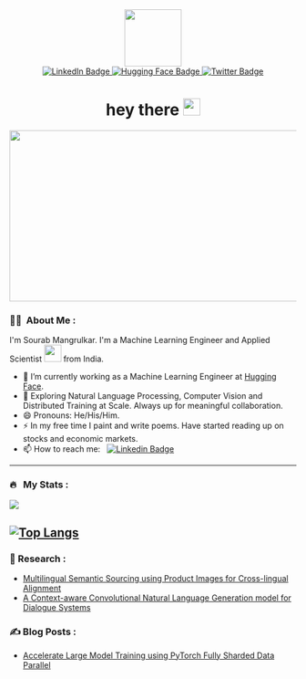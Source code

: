 <div id="header" align="center">
  <img src="https://media.giphy.com/media/CVtNe84hhYF9u/giphy.gif" width="100"/>
  <div id="badges">
    <a href="https://www.linkedin.com/in/sourab-m/">
      <img src="https://img.shields.io/badge/LinkedIn-blue?style=for-the-badge&logo=linkedin&logoColor=white" alt="LinkedIn Badge"/>
    </a>
    <a href="https://huggingface.co/smangrul">
      <img src="https://img.shields.io/badge/Hugging Face-yellow?style=for-the-badge&logo=huggingface&logoColor=white" alt="Hugging Face Badge"/>
    </a>
    <a href="https://twitter.com/sourab_m">
      <img src="https://img.shields.io/badge/Twitter-blue?style=for-the-badge&logo=twitter&logoColor=white" alt="Twitter Badge"/>
    </a>
  </div>
  <img src="https://komarev.com/ghpvc/?username=pacman100&style=flat-square&color=blue" alt=""/>
  <h1>
    hey there
    <img src="https://media.giphy.com/media/hvRJCLFzcasrR4ia7z/giphy.gif" width="30px"/>
  </h1>
</div>
<div align="center">
  <img src="https://media.giphy.com/media/dWesBcTLavkZuG35MI/giphy.gif" width="600" height="300"/>
</div>

### :man_technologist: &nbsp;About Me :

I'm Sourab Mangrulkar. I'm a Machine Learning Engineer and Applied Scientist <img src="https://media.giphy.com/media/WUlplcMpOCEmTGBtBW/giphy.gif" width="30"> from India.

- 🔭 I’m currently working as a Machine Learning Engineer at [Hugging Face](https://www.huggingface.co/).
- 🌱 Exploring Natural Language Processing, Computer Vision and Distributed Training at Scale. Always up for meaningful collaboration.
- 😄 Pronouns: He/His/Him.
- ⚡ In my free time I paint and write poems. Have started reading up on stocks and economic markets.
- 📫 How to reach me: &nbsp; [![Linkedin Badge](https://img.shields.io/badge/-smangrul-blue?style=flat&logo=Linkedin&logoColor=white)](https://www.linkedin.com/in/sourab-m/)

---
### 🔥 &nbsp; My Stats :
<img src="https://github-readme-stats.vercel.app/api?username=pacman100&&show_icons=true&title_color=ffffff&icon_color=bb2acf&text_color=daf7dc&bg_color=191919">

[![Top Langs](https://github-readme-stats.vercel.app/api/top-langs/?username=pacman100&layout=compact&theme=vision-friendly-dark)](https://github.com/anuraghazra/github-readme-stats)
---

### 📝 Research : 
- [Multilingual Semantic Sourcing using Product Images for Cross-lingual Alignment](https://www.amazon.science/publications/multilingual-semantic-sourcing-using-product-images-for-cross-lingual-alignment)
- [A Context-aware Convolutional Natural Language Generation model for Dialogue Systems](https://aclanthology.org/W18-5020/)


### ✍️ Blog Posts : 
- [Accelerate Large Model Training using PyTorch Fully Sharded Data Parallel](https://huggingface.co/blog/pytorch-fsdp)
<!-- BLOG-POST-LIST:START -->
<!-- BLOG-POST-LIST:END -->
